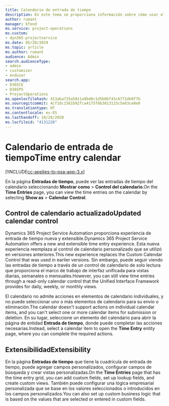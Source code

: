 ```yaml
---
title: Calendario de entrada de tiempo
description: En este tema se proporciona información sobre cómo usar el calendario de entrada de tiempo.
author: rumant
manager: kfend
ms.service: project-operations
ms.custom:
- dyn365-projectservice
ms.date: 05/20/2019
ms.topic: article
ms.author: rumant
audience: Admin
search.audienceType:
- admin
- customizer
- enduser
search.app:
- D365CE
- D365PS
- ProjectOperations
ms.openlocfilehash: 413aba735a5011a9b40c1d5b0bf43c6771db0f7b
ms.sourcegitcommit: 4cf1dc1561b92fca4175f0b3813133c5e63ce8e6
ms.translationtype: HT
ms.contentlocale: es-ES
ms.lasthandoff: 10/28/2020
ms.locfileid: "4131228"
---
```

# <a name="time-entry-calendar"></a><span data-ttu-id="ffd65-103">Calendario de entrada de tiempo</span><span class="sxs-lookup"><span data-stu-id="ffd65-103">Time entry calendar</span></span>

[!INCLUDE[cc-applies-to-psa-app-3.x](../includes/cc-applies-to-psa-app-3x.md)]

<span data-ttu-id="ffd65-104">En la página **Entradas de tiempo**, puede ver las entradas de tiempo del calendario seleccionando **Mostrar como** \> **Control del calendario**.</span><span class="sxs-lookup"><span data-stu-id="ffd65-104">On the **Time Entries** page, you can view the time entries on the calendar by selecting **Show as** \> **Calendar Control**.</span></span>

## <a name="updated-calendar-control"></a><span data-ttu-id="ffd65-105">Control de calendario actualizado</span><span class="sxs-lookup"><span data-stu-id="ffd65-105">Updated calendar control</span></span>

<span data-ttu-id="ffd65-106">Dynamics 365 Project Service Automation proporciona experiencia de entrada de tiempo nueva y extensible.</span><span class="sxs-lookup"><span data-stu-id="ffd65-106">Dynamics 365 Project Service Automation offers a new and extensible time entry experience.</span></span> <span data-ttu-id="ffd65-107">Esta nueva experiencia reemplaza al control de calendario personalizado que se utilizó en versiones anteriores.</span><span class="sxs-lookup"><span data-stu-id="ffd65-107">This new experience replaces the Custom Calendar Control that was used in earlier versions.</span></span> <span data-ttu-id="ffd65-108">Sin embargo, puede seguir viendo las entradas de tiempo a través de un control de calendario de solo lectura que proporciona el marco de trabajo de interfaz unificada para vistas diarias, semanales o mensuales.</span><span class="sxs-lookup"><span data-stu-id="ffd65-108">However, you can still view time entries through a read-only calendar control that the Unified Interface Framework provides for daily, weekly, or monthly views.</span></span>

<span data-ttu-id="ffd65-109">El calendario no admite acciones en elementos de calendario individuales, y no puede seleccionar uno o más elementos de calendario para su envío o eliminación.</span><span class="sxs-lookup"><span data-stu-id="ffd65-109">The calendar doesn't support actions on individual calendar items, and you can't select one or more calendar items for submission or deletion.</span></span> <span data-ttu-id="ffd65-110">En su lugar, seleccione un elemento del calendario para abrir la página de entidad **Entrada de tiempo**, donde puede completar las acciones necesarias.</span><span class="sxs-lookup"><span data-stu-id="ffd65-110">Instead, select a calendar item to open the **Time Entry** entity page, where you can complete the required actions.</span></span>

## <a name="extensibility"></a><span data-ttu-id="ffd65-111">Extensibilidad</span><span class="sxs-lookup"><span data-stu-id="ffd65-111">Extensibility</span></span>

<span data-ttu-id="ffd65-112">En la página **Entradas de tiempo** que tiene la cuadrícula de entrada de tiempo, puede agregar campos personalizados, configurar campos de búsqueda y crear vistas personalizadas.</span><span class="sxs-lookup"><span data-stu-id="ffd65-112">On the **Time Entries** page that has the time entry grid, you can add custom fields, set up lookup fields, and create custom views.</span></span> <span data-ttu-id="ffd65-113">También puede configurar una lógica empresarial personalizada que se base en los valores seleccionados o introducidos en los campos personalizados.</span><span class="sxs-lookup"><span data-stu-id="ffd65-113">You can also set up custom business logic that is based on the values that are selected or entered in custom fields.</span></span>
